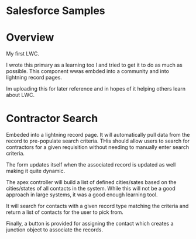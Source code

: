 # Salesforce Samples

# Overview
My first LWC.

I wrote this primary as a learning too l and tried to get it to do as much as possible. This component wwas embded into a community and into lightning record pages.

Im uploading this for later reference and in hopes of it helping others learn about LWC.


# Contractor Search
Embeded into a lightning record page. It will automatically pull data from the record to pre-populate search criteria. THis should allow users to search for contractors for a given requisition without needing to manually enter search criteria.

The form updates itself when the associated record is updated as well making it quite dynamic.

The apex controller will build a list of defined cities/sates based on the cities/states of all contacts in the system. While this will not be a good approach in large systems, it was a good enough learning tool.

It will search for contacts with a given record type matching the criteria and return a list of contacts for the user to pick from.

Finally, a button is provided for assigning the contact which creates a junction object to associate the records.